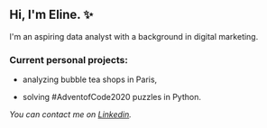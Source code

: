 ## Hi, I'm Eline. ✨

I'm an aspiring data analyst with a background in digital marketing.

### Current personal projects: 

* analyzing bubble tea shops in Paris, 

* solving #AdventofCode2020 puzzles in Python.


*You can contact me on [Linkedin](https://www.linkedin.com/in/elinemiedzinski/).*
